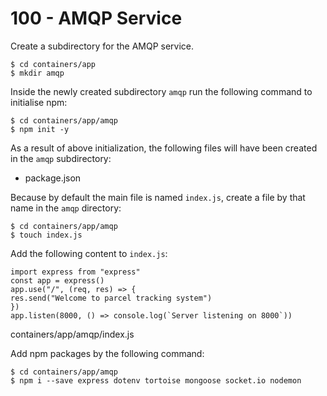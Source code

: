 # 100 - AMQP Service

Create a subdirectory for the AMQP service.

```
$ cd containers/app
$ mkdir amqp
```

Inside the newly created subdirectory ```amqp``` run the following command to initialise npm:

```
$ cd containers/app/amqp
$ npm init -y
```

As a result of above initialization, the following files will have been created in the ```amqp``` subdirectory:

- package.json

Because by default the main file is named ```index.js```, create a file by that name in the ```amqp``` directory:

```
$ cd containers/app/amqp
$ touch index.js
```

Add the following content to ```index.js```:

```
import express from "express"              
const app = express()              
app.use("/", (req, res) => {                
res.send("Welcome to parcel tracking system")              
})              
app.listen(8000, () => console.log(`Server listening on 8000`))
```
containers/app/amqp/index.js

Add npm packages by the following command:

```
$ cd containers/app/amqp
$ npm i --save express dotenv tortoise mongoose socket.io nodemon
```
